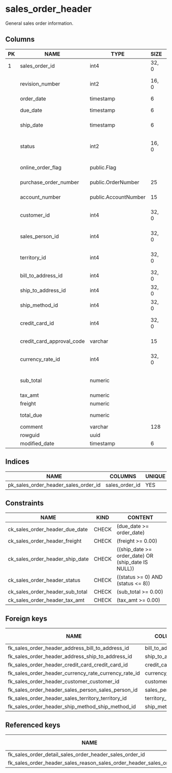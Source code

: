 # sales_order_header

General sales order information.

## Columns

| PK |           NAME            |         TYPE         | SIZE  | NULL |                          DEFAULT                           |                                                    COMMENT                                                    |
|----|---------------------------|----------------------|-------|------|------------------------------------------------------------|---------------------------------------------------------------------------------------------------------------|
|  1 | sales_order_id            | int4                 | 32, 0 | NO   | nextval('sales_order_header_sales_order_id_seq'::regclass) | Primary key.                                                                                                  |
|    | revision_number           | int2                 | 16, 0 | NO   |                                                          0 | Incremental number to track changes to the sales order over time.                                             |
|    | order_date                | timestamp            |     6 | NO   | now()                                                      | Dates the sales order was created.                                                                            |
|    | due_date                  | timestamp            |     6 | NO   |                                                            | Date the order is due to the customer.                                                                        |
|    | ship_date                 | timestamp            |     6 |      |                                                            | Date the order was shipped to the customer.                                                                   |
|    | status                    | int2                 | 16, 0 | NO   |                                                          1 | Order current status. 1 = In process; 2 = Approved; 3 = Backordered; 4 = Rejected; 5 = Shipped; 6 = Cancelled |
|    | online_order_flag         | public.Flag          |       | NO   | true                                                       | 0 = Order placed by sales person. 1 = Order placed online by customer.                                        |
|    | purchase_order_number     | public.OrderNumber   |    25 |      |                                                            | Customer purchase order number reference.                                                                     |
|    | account_number            | public.AccountNumber |    15 |      |                                                            | Financial accounting number reference.                                                                        |
|    | customer_id               | int4                 | 32, 0 | NO   |                                                            | Customer identification number. Foreign key to customer.business_entity_id.                                   |
|    | sales_person_id           | int4                 | 32, 0 |      |                                                            | Sales person who created the sales order. Foreign key to sales_person.business_entity_id.                     |
|    | territory_id              | int4                 | 32, 0 |      |                                                            | Territory in which the sale was made. Foreign key to sales_territory.sales_territory_id.                      |
|    | bill_to_address_id        | int4                 | 32, 0 | NO   |                                                            | Customer billing address. Foreign key to address.address_id.                                                  |
|    | ship_to_address_id        | int4                 | 32, 0 | NO   |                                                            | Customer shipping address. Foreign key to address.address_id.                                                 |
|    | ship_method_id            | int4                 | 32, 0 | NO   |                                                            | Shipping method. Foreign key to ship_method.ship_method_id.                                                   |
|    | credit_card_id            | int4                 | 32, 0 |      |                                                            | Credit card identification number. Foreign key to credit_card.credit_card_id.                                 |
|    | credit_card_approval_code | varchar              |    15 |      |                                                            | Approval code provided by the credit card company.                                                            |
|    | currency_rate_id          | int4                 | 32, 0 |      |                                                            | Currency exchange rate used. Foreign key to currency_rate.currency_rate_id.                                   |
|    | sub_total                 | numeric              |       | NO   |                                                       0.00 | Sales subtotal. Computed as SUM(sales_order_detail.line_total)for the appropriate sales_order_id.             |
|    | tax_amt                   | numeric              |       | NO   |                                                       0.00 | Tax amount.                                                                                                   |
|    | freight                   | numeric              |       | NO   |                                                       0.00 | Shipping cost.                                                                                                |
|    | total_due                 | numeric              |       |      |                                                            | Total due from customer. Computed as subtotal + tax_amt + freight.                                            |
|    | comment                   | varchar              |   128 |      |                                                            | Sales representative comments.                                                                                |
|    | rowguid                   | uuid                 |       | NO   | uuid_generate_v1()                                         |                                                                                                               |
|    | modified_date             | timestamp            |     6 | NO   | now()                                                      |                                                                                                               |

## Indices

|                 NAME                 |    COLUMNS     | UNIQUE |
|--------------------------------------|----------------|--------|
| pk_sales_order_header_sales_order_id | sales_order_id | YES    |

## Constraints

|              NAME               | KIND  |                      CONTENT                       |
|---------------------------------|-------|----------------------------------------------------|
| ck_sales_order_header_due_date  | CHECK | (due_date >= order_date)                           |
| ck_sales_order_header_freight   | CHECK | (freight >= 0.00)                                  |
| ck_sales_order_header_ship_date | CHECK | ((ship_date >= order_date) OR (ship_date IS NULL)) |
| ck_sales_order_header_status    | CHECK | ((status >= 0) AND (status <= 8))                  |
| ck_sales_order_header_sub_total | CHECK | (sub_total >= 0.00)                                |
| ck_sales_order_header_tax_amt   | CHECK | (tax_amt >= 0.00)                                  |

## Foreign keys

|                         NAME                         |      COLUMNS       |     FOREIGN TABLE      |  FOREIGN COLUMNS   |
|------------------------------------------------------|--------------------|------------------------|--------------------|
| fk_sales_order_header_address_bill_to_address_id     | bill_to_address_id | person.address         | address_id         |
| fk_sales_order_header_address_ship_to_address_id     | ship_to_address_id | person.address         | address_id         |
| fk_sales_order_header_credit_card_credit_card_id     | credit_card_id     | credit_card            | credit_card_id     |
| fk_sales_order_header_currency_rate_currency_rate_id | currency_rate_id   | currency_rate          | currency_rate_id   |
| fk_sales_order_header_customer_customer_id           | customer_id        | customer               | customer_id        |
| fk_sales_order_header_sales_person_sales_person_id   | sales_person_id    | sales_person           | business_entity_id |
| fk_sales_order_header_sales_territory_territory_id   | territory_id       | sales_territory        | territory_id       |
| fk_sales_order_header_ship_method_ship_method_id     | ship_method_id     | purchasing.ship_method | ship_method_id     |

## Referenced keys

|                              NAME                               |          SOURCE TABLE           | SOURCE COLUMNS |    COLUMNS     |
|-----------------------------------------------------------------|---------------------------------|----------------|----------------|
| fk_sales_order_detail_sales_order_header_sales_order_id         | sales_order_detail              | sales_order_id | sales_order_id |
| fk_sales_order_header_sales_reason_sales_order_header_sales_ord | sales_order_header_sales_reason | sales_order_id | sales_order_id |
